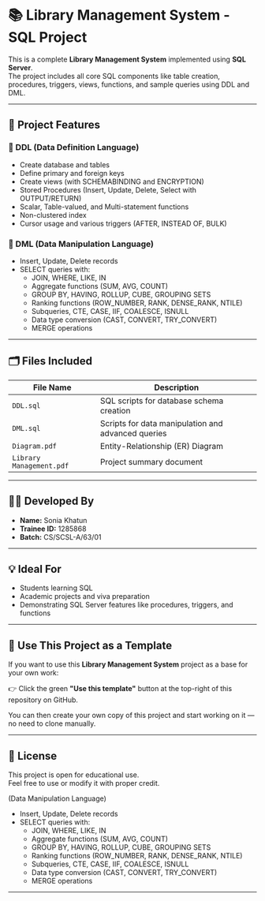 # 📚 Library Management System - SQL Project

This is a complete **Library Management System** implemented using **SQL Server**.  
The project includes all core SQL components like table creation, procedures, triggers, views, functions, and sample queries using DDL and DML.

---

## 🔧 Project Features

### 📘 DDL (Data Definition Language)

- Create database and tables
- Define primary and foreign keys
- Create views (with SCHEMABINDING and ENCRYPTION)
- Stored Procedures (Insert, Update, Delete, Select with OUTPUT/RETURN)
- Scalar, Table-valued, and Multi-statement functions
- Non-clustered index
- Cursor usage and various triggers (AFTER, INSTEAD OF, BULK)

### 📗 DML (Data Manipulation Language)

- Insert, Update, Delete records
- SELECT queries with:
  - JOIN, WHERE, LIKE, IN
  - Aggregate functions (SUM, AVG, COUNT)
  - GROUP BY, HAVING, ROLLUP, CUBE, GROUPING SETS
  - Ranking functions (ROW_NUMBER, RANK, DENSE_RANK, NTILE)
  - Subqueries, CTE, CASE, IIF, COALESCE, ISNULL
  - Data type conversion (CAST, CONVERT, TRY_CONVERT)
  - MERGE operations

---

## 🗂️ Files Included

| File Name              | Description                                             |
|------------------------|---------------------------------------------------------|
| `DDL.sql`              | SQL scripts for database schema creation               |
| `DML.sql`              | Scripts for data manipulation and advanced queries     |
| `Diagram.pdf`          | Entity-Relationship (ER) Diagram                       |
| `Library Management.pdf` | Project summary document                              |

---

## 🧑‍🎓 Developed By

- **Name:** Sonia Khatun  
- **Trainee ID:** 1285868  
- **Batch:** CS/SCSL-A/63/01

---

## 💡 Ideal For

- Students learning SQL
- Academic projects and viva preparation
- Demonstrating SQL Server features like procedures, triggers, and functions

---

## 🚀 Use This Project as a Template

If you want to use this **Library Management System** project as a base for your own work:

👉 Click the green **"Use this template"** button at the top-right of this repository on GitHub.

You can then create your own copy of this project and start working on it — no need to clone manually.

---

## 📜 License

This project is open for educational use.  
Feel free to use or modify it with proper credit.

 (Data Manipulation Language)

- Insert, Update, Delete records
- SELECT queries with:
  - JOIN, WHERE, LIKE, IN
  - Aggregate functions (SUM, AVG, COUNT)
  - GROUP BY, HAVING, ROLLUP, CUBE, GROUPING SETS
  - Ranking functions (ROW_NUMBER, RANK, DENSE_RANK, NTILE)
  - Subqueries, CTE, CASE, IIF, COALESCE, ISNULL
  - Data type conversion (CAST, CONVERT, TRY_CONVERT)
  - MERGE operations

---
